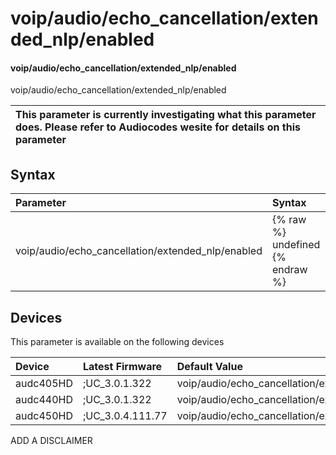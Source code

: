 ﻿---
description: voip/audio/echo_cancellation/extended_nlp/enabled
search: false
---

# voip/audio/echo_cancellation/extended_nlp/enabled

#### voip/audio/echo_cancellation/extended_nlp/enabled

voip/audio/echo_cancellation/extended_nlp/enabled


| This parameter is currently investigating what this parameter does. Please refer to Audiocodes wesite for details on this parameter | 
| :--- |

## Syntax
| Parameter | Syntax |
| :--- | :--- |
|voip/audio/echo_cancellation/extended_nlp/enabled | {% raw %} undefined {% endraw %}|

## Devices
This parameter is available on the following devices

| Device | Latest Firmware | Default Value |
|:---|:---|:---|
| audc405HD | ;UC_3.0.1.322 | voip/audio/echo_cancellation/extended_nlp/enabled=0 
| audc440HD | ;UC_3.0.1.322 | voip/audio/echo_cancellation/extended_nlp/enabled=1 
| audc450HD | ;UC_3.0.4.111.77 | voip/audio/echo_cancellation/extended_nlp/enabled=1 

ADD A DISCLAIMER
